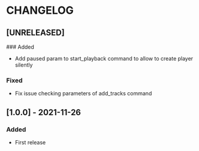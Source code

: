 # CHANGELOG

## [UNRELEASED]

### Added

* Add paused param to start_playback command to allow to create player silently

### Fixed

* Fix issue checking parameters of add_tracks command

## [1.0.0] - 2021-11-26

### Added

* First release

